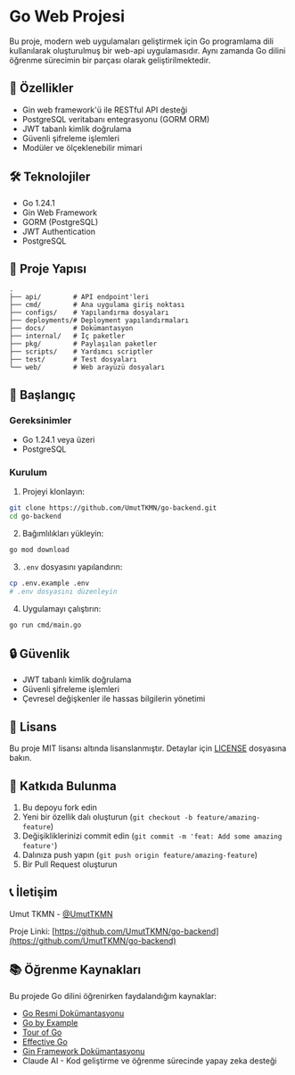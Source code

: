 # Go Web Projesi

Bu proje, modern web uygulamaları geliştirmek için Go programlama dili kullanılarak oluşturulmuş bir web-api uygulamasıdır. Aynı zamanda Go dilini öğrenme sürecimin bir parçası olarak geliştirilmektedir.

## 🚀 Özellikler

- Gin web framework'ü ile RESTful API desteği
- PostgreSQL veritabanı entegrasyonu (GORM ORM)
- JWT tabanlı kimlik doğrulama
- Güvenli şifreleme işlemleri
- Modüler ve ölçeklenebilir mimari

## 🛠 Teknolojiler

- Go 1.24.1
- Gin Web Framework
- GORM (PostgreSQL)
- JWT Authentication
- PostgreSQL

## 📁 Proje Yapısı

```
.
├── api/        # API endpoint'leri
├── cmd/        # Ana uygulama giriş noktası
├── configs/    # Yapılandırma dosyaları
├── deployments/# Deployment yapılandırmaları
├── docs/       # Dokümantasyon
├── internal/   # İç paketler
├── pkg/        # Paylaşılan paketler
├── scripts/    # Yardımcı scriptler
├── test/       # Test dosyaları
└── web/        # Web arayüzü dosyaları
```

## 🚀 Başlangıç

### Gereksinimler

- Go 1.24.1 veya üzeri
- PostgreSQL

### Kurulum

1. Projeyi klonlayın:

```bash
git clone https://github.com/UmutTKMN/go-backend.git
cd go-backend
```

2. Bağımlılıkları yükleyin:

```bash
go mod download
```

3. `.env` dosyasını yapılandırın:

```bash
cp .env.example .env
# .env dosyasını düzenleyin
```

4. Uygulamayı çalıştırın:

```bash
go run cmd/main.go
```

## 🔒 Güvenlik

- JWT tabanlı kimlik doğrulama
- Güvenli şifreleme işlemleri
- Çevresel değişkenler ile hassas bilgilerin yönetimi

## 📝 Lisans

Bu proje MIT lisansı altında lisanslanmıştır. Detaylar için [LICENSE](LICENSE) dosyasına bakın.

## 🤝 Katkıda Bulunma

1. Bu depoyu fork edin
2. Yeni bir özellik dalı oluşturun (`git checkout -b feature/amazing-feature`)
3. Değişikliklerinizi commit edin (`git commit -m 'feat: Add some amazing feature'`)
4. Dalınıza push yapın (`git push origin feature/amazing-feature`)
5. Bir Pull Request oluşturun

## 📞 İletişim

Umut TKMN - [@UmutTKMN](https://github.com/UmutTKMN)

Proje Linki: [https://github.com/UmutTKMN/go-backend](https://github.com/UmutTKMN/go-backend)

## 📚 Öğrenme Kaynakları

Bu projede Go dilini öğrenirken faydalandığım kaynaklar:

- [Go Resmi Dokümantasyonu](https://golang.org/doc/)
- [Go by Example](https://gobyexample.com/)
- [Tour of Go](https://tour.golang.org/)
- [Effective Go](https://golang.org/doc/effective_go)
- [Gin Framework Dokümantasyonu](https://gin-gonic.com/docs/)
- Claude AI - Kod geliştirme ve öğrenme sürecinde yapay zeka desteği

